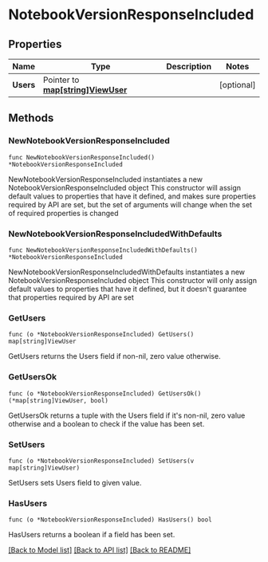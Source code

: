 # NotebookVersionResponseIncluded

## Properties

Name | Type | Description | Notes
------------ | ------------- | ------------- | -------------
**Users** | Pointer to [**map[string]ViewUser**](view.User.md) |  | [optional] 

## Methods

### NewNotebookVersionResponseIncluded

`func NewNotebookVersionResponseIncluded() *NotebookVersionResponseIncluded`

NewNotebookVersionResponseIncluded instantiates a new NotebookVersionResponseIncluded object
This constructor will assign default values to properties that have it defined,
and makes sure properties required by API are set, but the set of arguments
will change when the set of required properties is changed

### NewNotebookVersionResponseIncludedWithDefaults

`func NewNotebookVersionResponseIncludedWithDefaults() *NotebookVersionResponseIncluded`

NewNotebookVersionResponseIncludedWithDefaults instantiates a new NotebookVersionResponseIncluded object
This constructor will only assign default values to properties that have it defined,
but it doesn't guarantee that properties required by API are set

### GetUsers

`func (o *NotebookVersionResponseIncluded) GetUsers() map[string]ViewUser`

GetUsers returns the Users field if non-nil, zero value otherwise.

### GetUsersOk

`func (o *NotebookVersionResponseIncluded) GetUsersOk() (*map[string]ViewUser, bool)`

GetUsersOk returns a tuple with the Users field if it's non-nil, zero value otherwise
and a boolean to check if the value has been set.

### SetUsers

`func (o *NotebookVersionResponseIncluded) SetUsers(v map[string]ViewUser)`

SetUsers sets Users field to given value.

### HasUsers

`func (o *NotebookVersionResponseIncluded) HasUsers() bool`

HasUsers returns a boolean if a field has been set.


[[Back to Model list]](../README.md#documentation-for-models) [[Back to API list]](../README.md#documentation-for-api-endpoints) [[Back to README]](../README.md)


